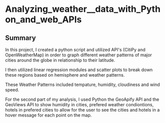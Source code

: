 # Analyzing_weather__data_with_Python_and_web_APIs
## Summary

In this project, I created a python script and utilized API's (CitiPy and OpenWeatherMap) in order to graph different weather patterns of major cities around the globe in relationship to their latitude. 

I then utilized linear regression modules and scatter plots to break down these regions based on hemisphere and weather patterns. 

These Weather Patterns included tempature, humidity, cloudiness and wind speed. 

For the second part of my analysis, I used Python the GeoApify API and the GeoViews API to show humidity in cities, prefered weather condiontions, hotels in prefered cities to allow for the user to see the cities and hotels in a hover message for each point on the map. 

